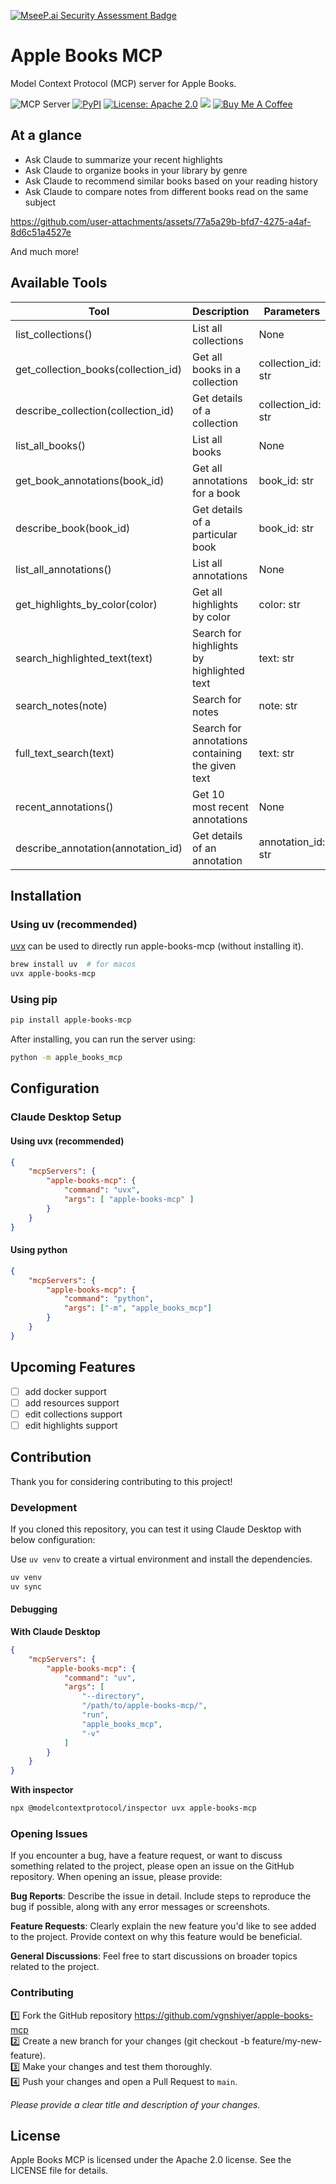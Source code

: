 [![MseeP.ai Security Assessment Badge](https://mseep.net/pr/vgnshiyer-apple-books-mcp-badge.png)](https://mseep.ai/app/vgnshiyer-apple-books-mcp)

# Apple Books MCP

Model Context Protocol (MCP) server for Apple Books.

![](https://badge.mcpx.dev?type=server 'MCP Server')
[![PyPI](https://img.shields.io/pypi/v/apple-books-mcp.svg)](https://pypi.org/project/apple-books-mcp/)
[![License: Apache 2.0](https://img.shields.io/badge/License-Apache%202.0-blue.svg)](https://opensource.org/licenses/Apache-2.0)
[![](https://img.shields.io/badge/Follow-vgnshiyer-0A66C2?logo=linkedin)](https://www.linkedin.com/comm/mynetwork/discovery-see-all?usecase=PEOPLE_FOLLOWS&followMember=vgnshiyer)
[![Buy Me A Coffee](https://img.shields.io/badge/Buy%20Me%20A%20Coffee-Donate-yellow.svg?logo=buymeacoffee)](https://www.buymeacoffee.com/vgnshiyer)

## At a glance

* Ask Claude to summarize your recent highlights
* Ask Claude to organize books in your library by genre
* Ask Claude to recommend similar books based on your reading history
* Ask Claude to compare notes from different books read on the same subject

https://github.com/user-attachments/assets/77a5a29b-bfd7-4275-a4af-8d6c51a4527e

And much more!

## Available Tools

| Tool | Description | Parameters |
|----------|-------------|------------|
| list_collections() | List all collections | None |
| get_collection_books(collection_id) | Get all books in a collection | collection_id: str |
| describe_collection(collection_id) | Get details of a collection | collection_id: str |
| list_all_books() | List all books | None |
| get_book_annotations(book_id) | Get all annotations for a book | book_id: str |
| describe_book(book_id) | Get details of a particular book | book_id: str |
| list_all_annotations() | List all annotations | None |
| get_highlights_by_color(color) | Get all highlights by color | color: str |
| search_highlighted_text(text) | Search for highlights by highlighted text | text: str |
| search_notes(note) | Search for notes | note: str |
| full_text_search(text) | Search for annotations containing the given text | text: str |
| recent_annotations() | Get 10 most recent annotations | None |
| describe_annotation(annotation_id) | Get details of an annotation | annotation_id: str |

## Installation

### Using uv (recommended)

[uvx](https://docs.astral.sh/uv/guides/tools/) can be used to directly run apple-books-mcp (without installing it).

```bash
brew install uv  # for macos
uvx apple-books-mcp
```

### Using pip

```bash
pip install apple-books-mcp
```

After installing, you can run the server using:

```bash
python -m apple_books_mcp
```

## Configuration

### Claude Desktop Setup

#### Using uvx (recommended)

```json
{
    "mcpServers": {
        "apple-books-mcp": {
            "command": "uvx",
            "args": [ "apple-books-mcp" ]
        }
    }
}
```

#### Using python

```json
{
    "mcpServers": {
        "apple-books-mcp": {
            "command": "python",
            "args": ["-m", "apple_books_mcp"]
        }
    }
}
```

## Upcoming Features

- [ ] add docker support
- [ ] add resources support
- [ ] edit collections support
- [ ] edit highlights support

## Contribution

Thank you for considering contributing to this project!

### Development

If you cloned this repository, you can test it using Claude Desktop with below configuration:

Use `uv venv` to create a virtual environment and install the dependencies.

```bash
uv venv
uv sync
```

#### Debugging

**With Claude Desktop**

```json
{
    "mcpServers": {
        "apple-books-mcp": {
            "command": "uv",
            "args": [
                "--directory",
                "/path/to/apple-books-mcp/",
                "run",
                "apple_books_mcp",
                "-v"
            ]
        }
    }
}
```

**With inspector**

```bash
npx @modelcontextprotocol/inspector uvx apple-books-mcp
```

### Opening Issues
If you encounter a bug, have a feature request, or want to discuss something related to the project, please open an issue on the GitHub repository. When opening an issue, please provide:

**Bug Reports**: Describe the issue in detail. Include steps to reproduce the bug if possible, along with any error messages or screenshots.

**Feature Requests**: Clearly explain the new feature you'd like to see added to the project. Provide context on why this feature would be beneficial.

**General Discussions**: Feel free to start discussions on broader topics related to the project.

### Contributing

1️⃣ Fork the GitHub repository https://github.com/vgnshiyer/apple-books-mcp \
2️⃣ Create a new branch for your changes (git checkout -b feature/my-new-feature). \
3️⃣ Make your changes and test them thoroughly. \
4️⃣ Push your changes and open a Pull Request to `main`.

*Please provide a clear title and description of your changes.*

## License

Apple Books MCP is licensed under the Apache 2.0 license. See the LICENSE file for details.
